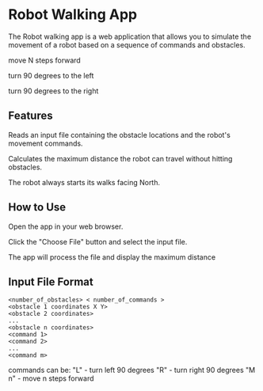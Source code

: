 

# Robot Walking App
The Robot walking app is a web application that allows you to simulate the movement of a robot based on a sequence of commands and obstacles. 

move N steps forward

turn 90 degrees to the left

turn 90 degrees to the right

## Features
Reads an input file containing the obstacle locations and the robot's movement commands.

Calculates the maximum distance the robot can travel without hitting obstacles.

The robot always starts its walks facing North.



## How to Use

Open the app in your web browser.

Click the "Choose File" button and select the input file.

The app will process the file and display the maximum distance

## Input File Format

```
<number_of_obstacles> < number_of_commands >
<obstacle 1 coordinates X Y>
<obstacle 2 coordinates>
...
<obstacle n coordinates>
<command 1>
<command 2>
...
<command m>
```
commands can be:
"L" - turn left 90 degrees
"R" - turn right 90 degrees
"M n" - move n steps forward
